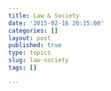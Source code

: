 ```yaml
---
title: Law & Society
date: '2015-02-16 20:15:00'
categories: []
layout: post
published: true
type: topics
slug: law-society
tags: []

---
```

